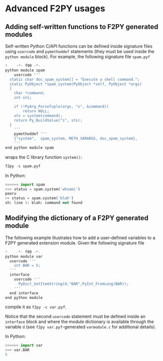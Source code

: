 # Advanced F2PY usages

## Adding self-written functions to F2PY generated modules

Self-written Python C/API functions can be defined inside
signature files using ``usercode`` and ``pymethoddef`` statements
(they must be used inside the ``python module`` block). For
example, the following signature file ``spam.pyf``

``` python
!    -*- f90 -*-
python module spam
    usercode '''
  static char doc_spam_system[] = "Execute a shell command.";
  static PyObject *spam_system(PyObject *self, PyObject *args)
  {
    char *command;
    int sts;

    if (!PyArg_ParseTuple(args, "s", &command))
        return NULL;
    sts = system(command);
    return Py_BuildValue("i", sts);
  }
    '''
    pymethoddef '''
    {"system",  spam_system, METH_VARARGS, doc_spam_system},
    '''
end python module spam
```

wraps the C library function ``system()``:

``` python
f2py -c spam.pyf
```

In Python:

``` python
>>>>>> import spam
>>> status = spam.system('whoami')
pearu
>> status = spam.system('blah')
sh: line 1: blah: command not found
```

## Modifying the dictionary of a F2PY generated module

The following example illustrates how to add a user-defined
variables to a F2PY generated extension module. Given the following
signature file

``` python
!    -*- f90 -*-
python module var
  usercode '''
    int BAR = 5;
  '''
  interface
    usercode '''
      PyDict_SetItemString(d,"BAR",PyInt_FromLong(BAR));
    '''
  end interface
end python module
```

compile it as ``f2py -c var.pyf``.

Notice that the second ``usercode`` statement must be defined inside
an ``interface`` block and where the module dictionary is available through
the variable ``d`` (see ``f2py var.pyf``-generated ``varmodule.c`` for
additional details).

In Python:

``` python
>>>>>> import var
>>> var.BAR
5
```